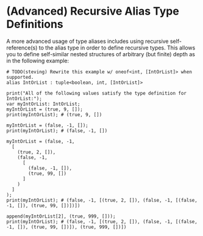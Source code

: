 # (Advanced) Recursive Alias Type Definitions

A more advanced usage of type aliases includes using recursive self-reference(s) to the alias type in order to define
recursive types. This allows you to define self-similar nested structures of arbitrary (but finite) depth as in the
following example:

```
# TODO(steving) Rewrite this example w/ oneof<int, [IntOrList]> when supported.
alias IntOrList : tuple<boolean, int, [IntOrList]>

print("All of the following values satisfy the type definition for IntOrList:");
var myIntOrList: IntOrList;
myIntOrList = (true, 9, []);
print(myIntOrList); # (true, 9, [])

myIntOrList = (false, -1, []);
print(myIntOrList); # (false, -1, [])

myIntOrList = (false, -1,
  [
    (true, 2, []),
    (false, -1,
      [
        (false, -1, []),
        (true, 99, [])
      ]
    )
  ]
);
print(myIntOrList); # (false, -1, [(true, 2, []), (false, -1, [(false, -1, []), (true, 99, [])])])

append(myIntOrList[2], (true, 999, []));
print(myIntOrList); # (false, -1, [(true, 2, []), (false, -1, [(false, -1, []), (true, 99, [])]), (true, 999, [])])
```
